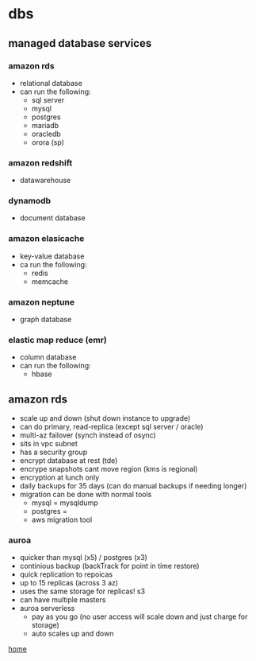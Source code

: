 # dbs

## managed database services
### amazon rds 
- relational database
- can run the following:
    - sql server
    - mysql
    - postgres
    - mariadb
    - oracledb
    - orora (sp)

### amazon redshift
- datawarehouse 

### dynamodb 
- document database

### amazon elasicache
- key-value database
- ca run the following:
    - redis
    - memcache
  
### amazon neptune
- graph database

### elastic map reduce (emr)
- column database
- can run the following:
    - hbase
  
## amazon rds 
- scale up and down (shut down instance to upgrade) 
- can do primary, read-replica (except sql server / oracle)
- multi-az failover (synch instead of osync)
- sits in vpc subnet
- has a security group
- encrypt database at rest (tde)
- encrype snapshots cant move region (kms is regional)
- encryption at lunch only
- daily backups for 35 days (can do manual backups if needing longer)
- migration can be done with normal tools 
    - mysql = mysqldump
    - postgres = 
    - aws migration tool 

### auroa
- quicker than mysql (x5) / postgres (x3)
- continious backup (backTrack for point in time restore)
- quick replication to repoicas 
- up to 15 replicas (across 3 az)
- uses the same storage for replicas! s3 
- can have multiple masters 
- auroa serverless 
    - pay as you go (no user access will scale down and just charge for storage)
    - auto scales up and down


[home](../README.md)
